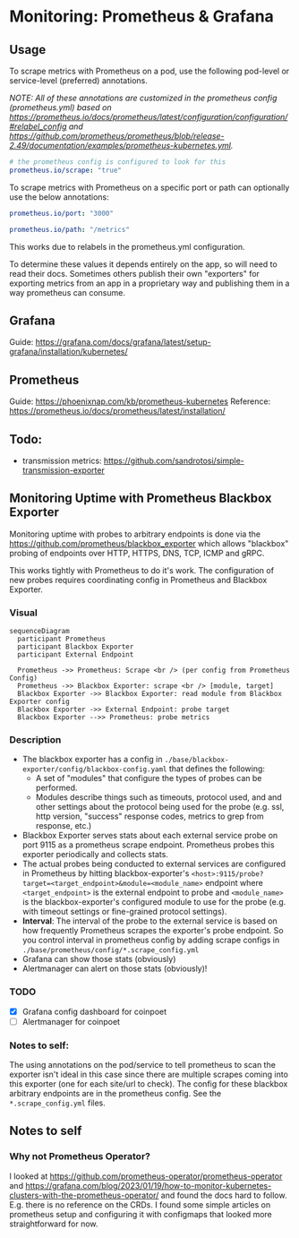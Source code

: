 # Monitoring: Prometheus & Grafana

## Usage

To scrape metrics with Prometheus on a pod, use the following pod-level or service-level (preferred) annotations.

_NOTE: All of these annotations are customized in the prometheus config (prometheus.yml) based on https://prometheus.io/docs/prometheus/latest/configuration/configuration/#relabel_config and https://github.com/prometheus/prometheus/blob/release-2.49/documentation/examples/prometheus-kubernetes.yml._

```yaml
# the prometheus config is configured to look for this
prometheus.io/scrape: "true"
```

To scrape metrics with Prometheus on a specific port or path can optionally use the below annotations:

```yaml
prometheus.io/port: "3000"
```

```yaml
prometheus.io/path: "/metrics"
```

This works due to relabels in the prometheus.yml configuration.

To determine these values it depends entirely on the app, so will need to read their docs. Sometimes others publish their own "exporters" for exporting metrics from an app in a proprietary way and publishing them in a way prometheus can consume.

## Grafana

Guide: https://grafana.com/docs/grafana/latest/setup-grafana/installation/kubernetes/

## Prometheus

Guide: https://phoenixnap.com/kb/prometheus-kubernetes
Reference: https://prometheus.io/docs/prometheus/latest/installation/

## Todo:

- transmission metrics: https://github.com/sandrotosi/simple-transmission-exporter

## Monitoring Uptime with Prometheus Blackbox Exporter

Monitoring uptime with probes to arbitrary endpoints is done via the https://github.com/prometheus/blackbox_exporter which allows "blackbox" probing of endpoints over HTTP, HTTPS, DNS, TCP, ICMP and gRPC.

This works tightly with Prometheus to do it's work. The configuration of new probes requires coordinating config in Prometheus and Blackbox Exporter.

### Visual

```mermaid
sequenceDiagram
  participant Prometheus
  participant Blackbox Exporter
  participant External Endpoint

  Prometheus ->> Prometheus: Scrape <br /> (per config from Prometheus Config)
  Prometheus ->> Blackbox Exporter: scrape <br /> [module, target]
  Blackbox Exporter ->> Blackbox Exporter: read module from Blackbox Exporter config
  Blackbox Exporter ->> External Endpoint: probe target
  Blackbox Exporter -->> Prometheus: probe metrics
```

### Description

- The blackbox exporter has a config in `./base/blackbox-exporter/config/blackbox-config.yaml` that defines the following:
  - A set of "modules" that configure the types of probes can be performed.
  - Modules describe things such as timeouts, protocol used, and and other settings about the protocol being used for the probe (e.g. ssl, http version, "success" response codes, metrics to grep from response, etc.)
- Blackbox Exporter serves stats about each external service probe on port 9115 as a prometheus scrape endpoint. Prometheus probes this exporter periodically and collects stats.
- The actual probes being conducted to external services are configured in Prometheus by hitting blackbox-exporter's `<host>:9115/probe?target=<target_endpoint>&module=<module_name>` endpoint where `<target_endpoint>` is the external endpoint to probe and `<module_name>` is the blackbox-exporter's configured module to use for the probe (e.g. with timeout settings or fine-grained protocol settings).
- **Interval**: The interval of the probe to the external service is based on how frequently Prometheus scrapes the exporter's probe endpoint. So you control interval in prometheus config by adding scrape configs in `./base/prometheus/config/*.scrape_config.yml`
- Grafana can show those stats (obviously)
- Alertmanager can alert on those stats (obviously)!

### TODO

- [x] Grafana config dashboard for coinpoet
- [ ] Alertmanager for coinpoet

### Notes to self:

The using annotations on the pod/service to tell prometheus to scan the exporter isn't ideal in this case since there are multiple scrapes coming into this exporter (one for each site/url to check). The config for these blackbox arbitrary endpoints are in the prometheus config. See the `*.scrape_config.yml` files.

## Notes to self

### Why not Prometheus Operator?

I looked at https://github.com/prometheus-operator/prometheus-operator and https://grafana.com/blog/2023/01/19/how-to-monitor-kubernetes-clusters-with-the-prometheus-operator/ and found the docs hard to follow. E.g. there is no reference on the CRDs. I found some simple articles on prometheus setup and configuring it with configmaps that looked more straightforward for now.
